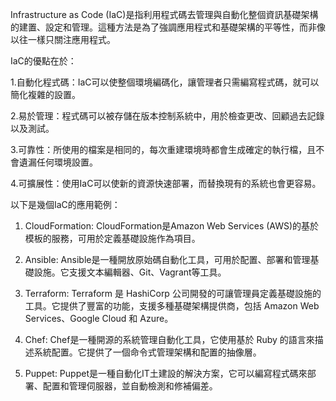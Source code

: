 

Infrastructure as Code (IaC)是指利用程式碼去管理與自動化整個資訊基礎架構的建置、設定和管理。這種方法是為了強調應用程式和基礎架構的平等性，而非像以往一樣只關注應用程式。

IaC的優點在於：

1.自動化程式碼：IaC可以使整個環境編碼化，讓管理者只需編寫程式碼，就可以簡化複雜的設置。

2.易於管理：程式碼可以被存儲在版本控制系統中，用於檢查更改、回顧過去記錄以及測試。

3.可靠性：所使用的檔案是相同的，每次重建環境時都會生成確定的執行檔，且不會遺漏任何環境設置。

4.可擴展性：使用IaC可以使新的資源快速部署，而替換現有的系統也會更容易。

以下是幾個IaC的應用範例：

1. CloudFormation: CloudFormation是Amazon Web Services (AWS)的基於模板的服務，可用於定義基礎設施作為項目。

2. Ansible: Ansible是一種開放原始碼自動化工具，可用於配置、部署和管理基礎設施。它支援文本編輯器、Git、Vagrant等工具。

3. Terraform: Terraform 是 HashiCorp 公司開發的可讓管理員定義基礎設施的工具。它提供了豐富的功能，支援多種基礎架構提供商，包括 Amazon Web Services、Google Cloud 和 Azure。

4. Chef: Chef是一種開源的系統管理自動化工具，它使用基於 Ruby 的語言來描述系統配置。它提供了一個命令式管理架構和配置的抽像層。

5. Puppet: Puppet是一種自動化IT土建設的解決方案，它可以編寫程式碼來部署、配置和管理伺服器，並自動檢測和修補偏差。